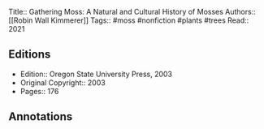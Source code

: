 Title::  Gathering Moss: A Natural and Cultural History of Mosses
Authors::  [[Robin Wall Kimmerer]]
Tags::  #moss #nonfiction #plants #trees
Read::  2021

## Editions
- Edition::  Oregon State University Press, 2003
- Original Copyright::  2003
- Pages::  176

## Annotations
